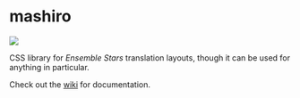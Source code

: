 # mashiro
[![](https://data.jsdelivr.com/v1/package/npm/mashiro.css/badge)](https://www.jsdelivr.com/package/npm/mashiro.css)

CSS library for *Ensemble Stars* translation layouts, though it can be used for anything in particular.

Check out the [wiki](https://github.com/enstars/mashiro/wiki) for documentation.
